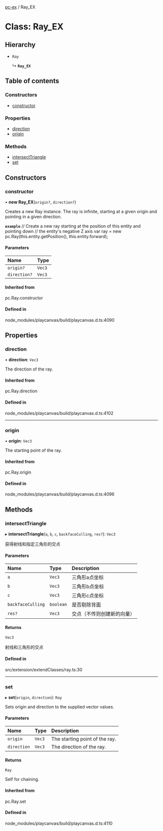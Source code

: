 [pc-ex](https://github.com/TheFBplus/pc-ex/blob/master/docs/md/README.md) / Ray\_EX

# Class: Ray\_EX

## Hierarchy

- `Ray`

  ↳ **`Ray_EX`**

## Table of contents

### Constructors

- [constructor](https://github.com/TheFBplus/pc-ex/blob/master/docs/md/classes/Ray_EX.md#constructor)

### Properties

- [direction](https://github.com/TheFBplus/pc-ex/blob/master/docs/md/classes/Ray_EX.md#direction)
- [origin](https://github.com/TheFBplus/pc-ex/blob/master/docs/md/classes/Ray_EX.md#origin)

### Methods

- [intersectTriangle](https://github.com/TheFBplus/pc-ex/blob/master/docs/md/classes/Ray_EX.md#intersecttriangle)
- [set](https://github.com/TheFBplus/pc-ex/blob/master/docs/md/classes/Ray_EX.md#set)

## Constructors

### constructor

• **new Ray_EX**(`origin?`, `direction?`)

Creates a new Ray instance. The ray is infinite, starting at a given origin and pointing in
a given direction.

**`example`**
// Create a new ray starting at the position of this entity and pointing down
// the entity's negative Z axis
var ray = new pc.Ray(this.entity.getPosition(), this.entity.forward);

#### Parameters

| Name | Type |
| :------ | :------ |
| `origin?` | `Vec3` |
| `direction?` | `Vec3` |

#### Inherited from

pc.Ray.constructor

#### Defined in

node_modules/playcanvas/build/playcanvas.d.ts:4090

## Properties

### direction

• **direction**: `Vec3`

The direction of the ray.

#### Inherited from

pc.Ray.direction

#### Defined in

node_modules/playcanvas/build/playcanvas.d.ts:4102

___

### origin

• **origin**: `Vec3`

The starting point of the ray.

#### Inherited from

pc.Ray.origin

#### Defined in

node_modules/playcanvas/build/playcanvas.d.ts:4096

## Methods

### intersectTriangle

▸ **intersectTriangle**(`a`, `b`, `c`, `backfaceCulling`, `res?`): `Vec3`

获得射线和指定三角形的交点

#### Parameters

| Name | Type | Description |
| :------ | :------ | :------ |
| `a` | `Vec3` | 三角形a点坐标 |
| `b` | `Vec3` | 三角形b点坐标 |
| `c` | `Vec3` | 三角形c点坐标 |
| `backfaceCulling` | `boolean` | 是否剔除背面 |
| `res?` | `Vec3` | 交点（不传则创建新的向量） |

#### Returns

`Vec3`

射线和三角形的交点

#### Defined in

src/extension/extendClasses/ray.ts:30

___

### set

▸ **set**(`origin`, `direction`): `Ray`

Sets origin and direction to the supplied vector values.

#### Parameters

| Name | Type | Description |
| :------ | :------ | :------ |
| `origin` | `Vec3` | The starting point of the ray. |
| `direction` | `Vec3` | The direction of the ray. |

#### Returns

`Ray`

Self for chaining.

#### Inherited from

pc.Ray.set

#### Defined in

node_modules/playcanvas/build/playcanvas.d.ts:4110
